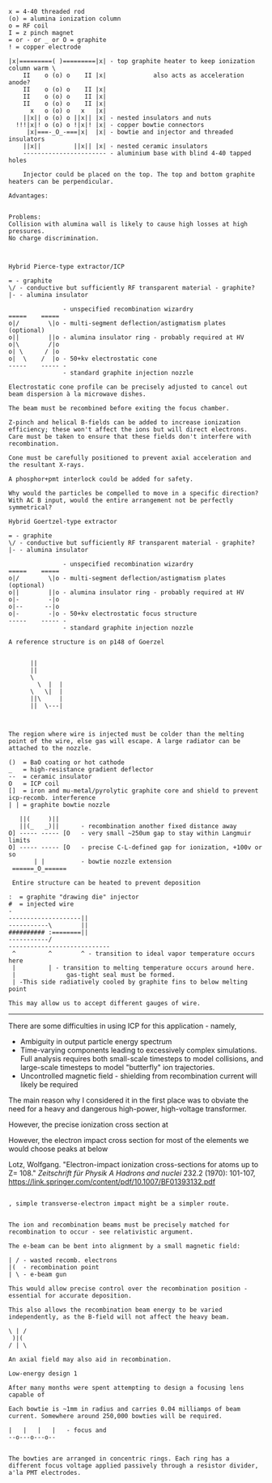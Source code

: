 

```BowtieML
x = 4-40 threaded rod
(o) = alumina ionization column
o = RF coil
I = z pinch magnet
= or - or _ or O = graphite
! = copper electrode

|x|=========( )=========|x| - top graphite heater to keep ionization column warm \
    II    o (o) o    II |x|				also acts as acceleration anode?
    II    o (o) o    II |x|
    II    o (o) o    II |x|
    II    o (o) o    II |x|
      x   o (o) o   x   |x|
    ||x|| o (o) o ||x|| |x|	- nested insulators and nuts
  !!!|x|! o (o) o !|x|! |x| - copper bowtie connectors
     |x|===-_O_-===|x| 	|x|	- bowtie and injector and threaded insulators
    ||x||		  ||x|| |x|	- nested ceramic insulators 
    -----------------------	- aluminium base with blind 4-40 tapped holes
    
    Injector could be placed on the top. The top and bottom graphite heaters can be perpendicular.
    
Advantages:


Problems:
Collision with alumina wall is likely to cause high losses at high pressures.
No charge discrimination.

    
```



```BowtieML
Hybrid Pierce-type extractor/ICP

= - graphite
\/ - conductive but sufficiently RF transparent material - graphite?
|- - alumina insulator

			   - unspecified recombination wizardry
=====    =====
o|/        \|o - multi-segment deflection/astigmatism plates (optional)
o||		   ||o - alumina insulator ring - probably required at HV
o|\        /|o
o| \      / |o
o|  \	 /  |o - 50+kv electrostatic cone
-----    ----- - 
			   - standard graphite injection nozzle
			   
Electrostatic cone profile can be precisely adjusted to cancel out beam dispersion à la microwave dishes.

The beam must be recombined before exiting the focus chamber. 

Z-pinch and helical B-fields can be added to increase ionization efficiency; these won't affect the ions but will direct electrons. Care must be taken to ensure that these fields don't interfere with recombination.

Cone must be carefully positioned to prevent axial acceleration and the resultant X-rays. 

A phosphor+pmt interlock could be added for safety.

Why would the particles be compelled to move in a specific direction? With AC B input, would the entire arrangement not be perfectly symmetrical? 
```




```BowtieML
Hybrid Goertzel-type extractor

= - graphite
\/ - conductive but sufficiently RF transparent material - graphite?
|- - alumina insulator

			   - unspecified recombination wizardry
=====    =====
o|/        \|o - multi-segment deflection/astigmatism plates (optional)
o||		   ||o - alumina insulator ring - probably required at HV
o|-        -|o
o|--      --|o
o|- 	   -|o - 50+kv electrostatic focus structure
-----    ----- - 
			   - standard graphite injection nozzle

A reference structure is on p148 of Goerzel
```
```

```

```
      ||
      ||
      \
        \  |  |
      \   \|  |
      ||\	  |
      ||  \---|
      
          

The region where wire is injected must be colder than the melting point of the wire, else gas will escape. A large radiator can be attached to the nozzle.

```

``` 
()  = BaO coating or hot cathode
_   = high-resistance gradient deflector
--  = ceramic insulator
O   = ICP coil
[] 	= iron and mu-metal/pyrolytic graphite core and shield to prevent icp-recomb. interference
| | = graphite bowtie nozzle

   ||(     )||
   ||(_   _)|| 	    - recombination another fixed distance away
O] ----- ----- [O   - very small ~250um gap to stay within Langmuir limits
O] ----- ----- [O   - precise C-L-defined gap for ionization, +100v or so
	   | |		    - bowtie nozzle extension
 ======_O_======
 
 Entire structure can be heated to prevent deposition
```

```
:  = graphite "drawing die" injector
#  = injected wire
- 
--------------------||
-----------\		||
########## :========||
-----------/
----------------------------
 ^   	   ^	    ^ - transition to ideal vapor temperature occurs here
 |         | - transition to melting temperature occurs around here.
 |				gas-tight seal must be formed.
 | -This side radiatively cooled by graphite fins to below melting point

This may allow us to accept different gauges of wire.
```

<hr>

There are some difficulties in using ICP for this application - namely,

- Ambiguity in output particle energy spectrum
- Time-varying components leading to excessively complex simulations. Full analysis requires both small-scale timesteps to model collisions, and large-scale timesteps to model "butterfly" ion trajectories.
- Uncontrolled magnetic field - shielding from recombination current will likely be required

The main reason why I considered it in the first place was to obviate the need for a heavy and dangerous high-power, high-voltage transformer. 



However, the precise ionization cross section at 

However, the electron impact cross section for most of the elements we would choose peaks at below 

Lotz, Wolfgang. "Electron-impact ionization cross-sections for atoms up to Z= 108." *Zeitschrift für Physik A Hadrons and nuclei* 232.2 (1970): 101-107, https://link.springer.com/content/pdf/10.1007/BF01393132.pdf

```

, simple transverse-electron impact might be a simpler route.


```

```
The ion and recombination beams must be precisely matched for recombination to occur - see relativistic argument. 

The e-beam can be bent into alignment by a small magnetic field:

| / - wasted recomb. electrons
|(  - recombination point
| \ - e-beam gun

This would allow precise control over the recombination position - essential for accurate deposition.

This also allows the recombination beam energy to be varied independently, as the B-field will not affect the heavy beam.

\ | /
 )|(
/ | \

An axial field may also aid in recombination.
```



```
Low-energy design 1

After many months were spent attempting to design a focusing lens capable of 

Each bowtie is ~1mm in radius and carries 0.04 milliamps of beam current. Somewhere around 250,000 bowties will be required.

|   |   |   |   - focus and 
--o---o---o--


The bowties are arranged in concentric rings. Each ring has a different focus voltage applied passively through a resistor divider, a'la PMT electrodes.


```







